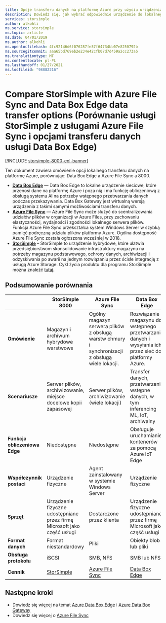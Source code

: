 ```yaml
---
title: Opcje transferu danych na platformę Azure przy użyciu urządzenia | Microsoft Docs
description: Dowiedz się, jak wybrać odpowiednie urządzenie do lokalnego transferu danych na platformę Azure między Data Box Edge, Azure File Sync i StorSimple 8000.
services: storsimple
author: alkohli
ms.service: storsimple
ms.topic: article
ms.date: 04/01/2019
ms.author: alkohli
ms.openlocfilehash: 4fc92146d6f076287fe37f64734bb07e8250792b
ms.sourcegitcommit: aaa65bd769eb2e234e42cfb07d7d459a2cc273ab
ms.translationtype: MT
ms.contentlocale: pl-PL
ms.lasthandoff: 01/27/2021
ms.locfileid: "98882216"
---
```

# <a name="compare-storsimple-with-azure-file-sync-and-data-box-edge-data-transfer-options"></a>Compare StorSimple with Azure File Sync and Data Box Edge data transfer options (Porównanie usługi StorSimple z usługami Azure File Sync i opcjami transferu danych usługi Data Box Edge) 

[!INCLUDE [storsimple-8000-eol-banner](../../includes/storsimple-8000-eol-banner.md)]
 
Ten dokument zawiera omówienie opcji lokalnego transferu danych na platformę Azure, porównując: Data Box Edge a Azure File Sync a 8000.

- **[Data Box Edge](../databox-online/azure-stack-edge-overview.md)** — Data Box Edge to lokalne urządzenie sieciowe, które przenosi dane na platformę Azure i poza nią i ma funkcję obliczeniową z obsługą systemu AI na potrzeby wstępnego przetwarzania danych podczas przekazywania. Data Box Gateway jest wirtualną wersją urządzenia z takimi samymi możliwościami transferu danych.
- **[Azure File Sync](../storage/files/storage-sync-files-deployment-guide.md)** — Azure File Sync może służyć do scentralizowania udziałów plików w organizacji w Azure Files, przy zachowaniu elastyczności, wydajności i zgodności lokalnego serwera plików. Funkcja Azure File Sync przekształca system Windows Server w szybką pamięć podręczną udziału plików platformy Azure. Ogólna dostępność Azure File Sync została ogłoszona wcześniej w 2018.
- **[StorSimple](./storsimple-overview.md)** – StorSimple to urządzenie hybrydowe, które ułatwia przedsiębiorstwom skonsolidowanie infrastruktury magazynu na potrzeby magazynu podstawowego, ochrony danych, archiwizacji i odzyskiwania po awarii na jednym rozwiązaniu przez ścisłe integrację z usługą Azure Storage. Cykl życia produktu dla programu StorSimple można znaleźć [tutaj](https://support.microsoft.com/lifecycle/search?alpha=Azure%20StorSimple%208000%20Series).

## <a name="comparison-summary"></a>Podsumowanie porównania

|                           |StorSimple 8000   |Azure File Sync   |Data Box Edge           |
|---------------------------|----------------------------------------|-------------------------------|-----------------------------------------|
|**Omówienie**     |Magazyn i archiwum hybrydowe warstwowe|Ogólny magazyn serwera plików z obsługą warstw chmury i synchronizacji z obsługą wiele lokacji.  |Rozwiązanie magazynu do wstępnego przetwarzania danych i wysyłania ich przez sieć do platformy Azure.        |
|**Scenariusze**    |Serwer plików, archiwizowanie, miejsce docelowe kopii zapasowej |Serwer plików, archiwizowanie (wiele lokacji)   |Transfer danych, przetwarzanie wstępne danych, w tym inferencing ML, IoT, archiwalny    |
|**Funkcja obliczeniowa Edge** |Niedostępne |Niedostępne |Obsługuje uruchamianie kontenerów za pomocą Azure IoT Edge    |
|**Współczynnik postaci**  |Urządzenie fizyczne   |Agent zainstalowany w systemie Windows Server |Urządzenie fizyczne   |
|**Sprzęt**     |Urządzenie fizyczne udostępniane przez firmę Microsoft jako część usługi | Dostarczone przez klienta |Urządzenie fizyczne udostępniane przez firmę Microsoft jako część usługi  |
|**Format danych**  |Format niestandardowy   |Pliki         |Obiekty blob lub pliki    |
|**Obsługa protokołu** |iSCSI          |SMB, NFS    | SMB lub NFS      |
|**Cennik**      |[StorSimple](https://azure.microsoft.com/pricing/details/storsimple/) |[Azure File Sync](https://azure.microsoft.com/pricing/details/storage/files/)  |[Data Box Edge](https://azure.microsoft.com/pricing/details/storage/databox/edge/)  |

## <a name="next-steps"></a>Następne kroki

- Dowiedz się więcej na temat [Azure Data Box Edge](../databox-online/azure-stack-edge-overview.md) i [Azure Data Box Gateway](../databox-gateway/data-box-gateway-overview.md)
- Dowiedz się więcej o [Azure File Sync](../storage/files/storage-sync-files-deployment-guide.md)